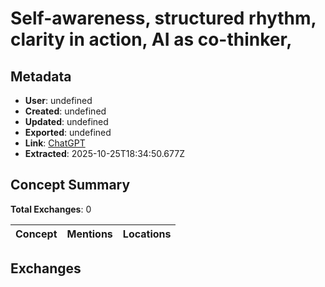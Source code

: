 # Self-awareness, structured rhythm, clarity in action, AI as co-thinker,

## Metadata

- **User**: undefined
- **Created**: undefined
- **Updated**: undefined
- **Exported**: undefined
- **Link**: [ChatGPT](undefined)
- **Extracted**: 2025-10-25T18:34:50.677Z

## Concept Summary

**Total Exchanges**: 0

| Concept | Mentions | Locations |
|---------|----------|----------|

## Exchanges

